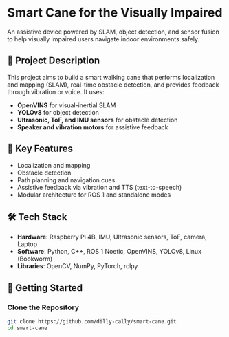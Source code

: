 # Smart Cane for the Visually Impaired

An assistive device powered by SLAM, object detection, and sensor fusion to help visually impaired users navigate indoor environments safely.

## 📌 Project Description

This project aims to build a smart walking cane that performs localization and mapping (SLAM), real-time obstacle detection, and provides feedback through vibration or voice. It uses:
- **OpenVINS** for visual-inertial SLAM
- **YOLOv8** for object detection
- **Ultrasonic, ToF, and IMU sensors** for obstacle detection
- **Speaker and vibration motors** for assistive feedback

## 🧠 Key Features

- Localization and mapping
- Obstacle detection
- Path planning and navigation cues
- Assistive feedback via vibration and TTS (text-to-speech)
- Modular architecture for ROS 1 and standalone modes

## 🛠️ Tech Stack

- **Hardware**: Raspberry Pi 4B, IMU, Ultrasonic sensors, ToF, camera, Laptop
- **Software**: Python, C++, ROS 1 Noetic, OpenVINS, YOLOv8, Linux (Bookworm)
- **Libraries**: OpenCV, NumPy, PyTorch, rclpy

## 🚀 Getting Started

### Clone the Repository

```bash
git clone https://github.com/dilly-cally/smart-cane.git
cd smart-cane
